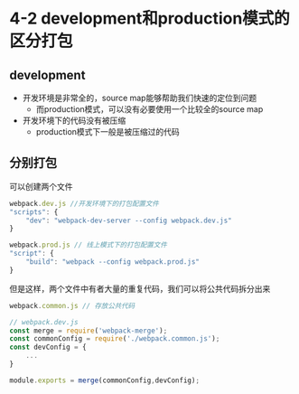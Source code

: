 # 4-2 development和production模式的区分打包

## development

- 开发环境是非常全的，source map能够帮助我们快速的定位到问题
  - 而production模式，可以没有必要使用一个比较全的source map
- 开发环境下的代码没有被压缩
  - production模式下一般是被压缩过的代码

## 分别打包

可以创建两个文件

```js
webpack.dev.js //开发环境下的打包配置文件
"scripts": {
    "dev": "webpack-dev-server --config webpack.dev.js"
}

webpack.prod.js // 线上模式下的打包配置文件
"script": {
    "build": "webpack --config webpack.prod.js"
}
```

但是这样，两个文件中有者大量的重复代码，我们可以将公共代码拆分出来

```js
webpack.common.js // 存放公共代码
```

```js
// webpack.dev.js 
const merge = require('webpack-merge');
const commonConfig = require('./webpack.common.js');
const devConfig = {
    ...
}

module.exports = merge(commonConfig,devConfig);
```

